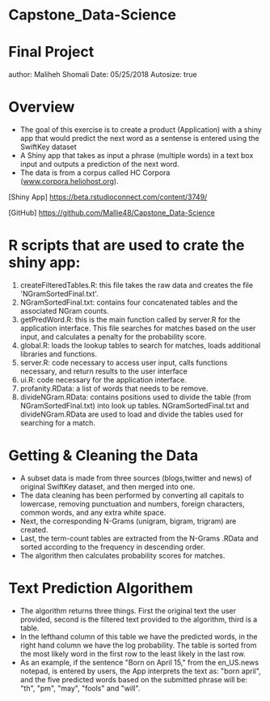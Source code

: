 # Capstone_Data-Science
# Final Project
author: Maliheh Shomali
Date: 05/25/2018 
Autosize: true

# Overview 
- The goal of this exercise is to create a product (Application) with a shiny app that would predict the next word as a sentense is entered  using the SwiftKey dataset
- A Shiny app that takes as input a phrase (multiple words) in a text box input and outputs a prediction of the next word.
- The data is from a corpus called HC Corpora (www.corpora.heliohost.org).

[Shiny App] https://beta.rstudioconnect.com/content/3749/

[GitHub] https://github.com/Mallie48/Capstone_Data-Science 

# R scripts that are used to crate the shiny app:
1) createFilteredTables.R: this file takes the raw data and creates the file 'NGramSortedFinal.txt'. 
2) NGramSortedFinal.txt: contains four concatenated tables and the associated NGram counts.
3) getPredWord.R: this is the main function called by server.R for the application interface. This file searches for matches based on the user input, and calculates a penalty for the probability score.
4) global.R: loads the lookup tables to search for matches, loads additional libraries and functions.
5) server.R: code necessary to access user input, calls functions necessary, and return results to the user interface
6) ui.R: code necessary for the application interface. 
7) profanity.RData: a list of words that needs to be remove.
8) divideNGram.RData: contains positions used to divide the table (from NGramSortedFinal.txt) into look up tables. NGramSortedFinal.txt and divideNGram.RData are used to load and divide the tables used for searching for a match.

# Getting & Cleaning the Data
- A subset data is made from three sources (blogs,twitter and news) of original SwiftKey dataset, and then merged into one. 
- The data cleaning has been performed by converting all capitals to lowercase, removing punctuation and numbers, foreign characters, common words, and any extra white space.
- Next, the corresponding N-Grams (unigram, bigram, trigram) are  created.
- Last, the term-count tables are extracted from the N-Grams .RData and sorted according to the frequency in descending order. 
- The algorithm then calculates probability scores for matches. 

# Text Prediction Algorithem
- The algorithm returns three things. First the original text the user provided, second is the filtered text provided to the algorithm, third is a table. 
- In the lefthand column of this table we have the predicted words, in the right hand column we have the log probability. The table is sorted from the most likely word in the first row to the least likely in the last row.
- As an example, if the sentence "Born on April 15," from the en_US.news notepad, is entered by users, the App interprets the text as: "born april", and the five predicted words based on the submitted phrase will be: "th", "pm", "may", "fools" and "will".

